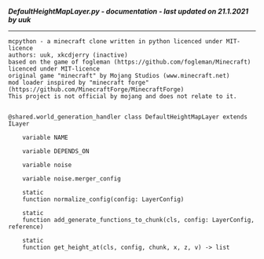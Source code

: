 ***DefaultHeightMapLayer.py - documentation - last updated on 21.1.2021 by uuk***
___

    mcpython - a minecraft clone written in python licenced under MIT-licence
    authors: uuk, xkcdjerry (inactive)
    based on the game of fogleman (https://github.com/fogleman/Minecraft) licenced under MIT-licence
    original game "minecraft" by Mojang Studios (www.minecraft.net)
    mod loader inspired by "minecraft forge" (https://github.com/MinecraftForge/MinecraftForge)
    This project is not official by mojang and does not relate to it.


    @shared.world_generation_handler class DefaultHeightMapLayer extends ILayer

        variable NAME

        variable DEPENDS_ON

        variable noise

        variable noise.merger_config

        static
        function normalize_config(config: LayerConfig)

        static
        function add_generate_functions_to_chunk(cls, config: LayerConfig, reference)

        static
        function get_height_at(cls, config, chunk, x, z, v) -> list